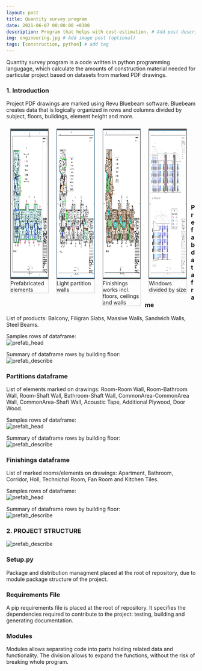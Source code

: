 ```yaml
---
layout: post
title: Quantity survey program
date: 2021-06-07 00:00:00 +0300
description: Program that helps with cost-estimation. # Add post description (optional)
img: engineering.jpg # Add image post (optional)
tags: [construction, python] # add tag
---
```


Quantity survey program is a code written in python programming langugage, which calculate the amounts of construction material needed for particular project based on datasets from marked PDF drawings.

### 1. Introduction

Project PDF drawings are marked using Revu Bluebeam software. Bluebeam creates data that is logically organized in rows and columns divided by subject, floors, buildings, element height and more.


 <html>
<head>
<style>
div.gallery {
  margin: 10px;
  border: 1px solid #ccc;
  float: left;
  width: 20%;
}

div.gallery:hover {
  border: 1px solid #777;
}

div.gallery img {
  width: 100%;
  height: auto;
}

div.desc {
  padding: 15px;
  text-align: center;
}
</style>
</head>
<body>

<div class="gallery">
  <a target="_blank" href="/assets/img/QSP_prefab">
    <img src="/assets/img/QSP_prefab.png" alt="Prefab" width="600" height="400">
  </a>
  <div class="desc">Prefabricated elements</div>
</div>

<div class="gallery">
  <a target="_blank" href="/assets/img/QSB_partitions.png">
    <img src="/assets/img/QSB_partitions.png" alt="Partitions" width="600" height="400">
  </a>
  <div class="desc">Light partition walls</div>
</div>

<div class="gallery">
  <a target="_blank" href="/assets/img/QSB_finishings.png">
    <img src="/assets/img/QSB_finishings.png" alt="Finishings" width="600" height="400">
  </a>
  <div class="desc">Finishings works incl. floors, ceilings and walls</div>
</div>

<div class="gallery">
  <a target="_blank" href="/assets/img/QSB_windows.png">
    <img src="/assets/img/QSB_windows.png" alt="Windows" width="600" height="400">
  </a>
  <div class="desc">Windows divided by size</div>
</div>

</body>
</html> 

<br>
<br>
<br>
<br>
<br>
<br>
<br>
<br>
<br>
<br>
<br>

### Prefab dataframe

List of products: Balcony, Filigran Slabs, Massive Walls, Sandwich Walls, Steel Beams.


Samples rows of dataframe:
<br>
![prefab_head]({{site.baseurl}}/assets/img/QSP_prefab_head.PNG)

Summary of dataframe rows by building floor:
<br>
![prefab_describe]({{site.baseurl}}/assets/img/QSB_prefabbyfloor.png)

### Partitions dataframe

List of elements marked on drawings: Room-Room Wall, Room-Bathroom Wall, Room-Shaft Wall, Bathroom-Shaft Wall, CommonArea-CommonArea Wall, CommonArea-Shaft Wall, Acoustic Tape, Additional Plywood, Door Wood.

Samples rows of dataframe:
<br>
![prefab_head]({{site.baseurl}}/assets/img/QSP_partitions_head.PNG)

Summary of dataframe rows by building floor:
<br>
![prefab_describe]({{site.baseurl}}/assets/img/QSB_partitionsbyfloor.png)

### Finishings dataframe
List of marked rooms/elements on drawings: Apartment, Bathroom, Corridor, Holl, Technichal Room, Fan Room and Kitchen Tiles.

Samples rows of dataframe:
<br>
![prefab_head]({{site.baseurl}}/assets/img/QSP_finishings_head.PNG)

Summary of dataframe rows by building floor:
<br>
![prefab_describe]({{site.baseurl}}/assets/img/QSB_finishingsbyfloor.png)

### 2. PROJECT STRUCTURE
![prefab_describe]({{site.baseurl}}/assets/img/QSB_project_structure.png)

### Setup.py
Package and distribution managment placed at the root of repository, due to module package structure of the project.

### Requirements File
A pip requirements file is placed at the root of repository. It specifies the dependencies required to contribute to the project: testing, building and generating documentation.

### Modules
Modules allows separating code into parts holding related data and functionality. The division allows to expand the functions, without the risk of breaking whole program.

